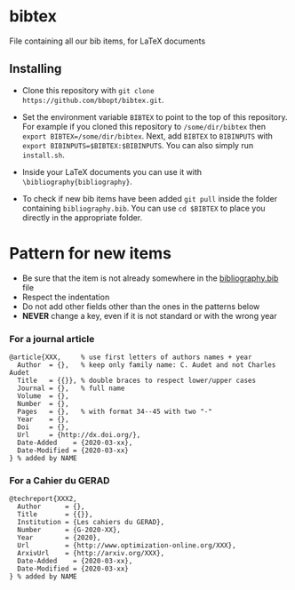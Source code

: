 # bibtex

File containing all our bib items, for LaTeX documents

## Installing

* Clone this repository with ``git clone https://github.com/bbopt/bibtex.git``.

* Set the environment variable ``BIBTEX`` to point to the top of this
  repository. For example if you cloned this repository to ``/some/dir/bibtex``
  then ``export BIBTEX=/some/dir/bibtex``. Next, add ``BIBTEX`` to ``BIBINPUTS``
  with ``export BIBINPUTS=$BIBTEX:$BIBINPUTS``. You can also simply run ``install.sh``.

* Inside your LaTeX documents you can use it with `\bibliography{bibliography}`.

* To check if new bib items have been added ``git pull`` inside the folder
  containing ``bibliography.bib``. You can use ``cd $BIBTEX`` to place you directly
  in the appropriate folder.

# Pattern for new items

- Be sure that the item is not already somewhere in the [bibliography.bib](bibliography.bib) file
- Respect the indentation
- Do not add other fields other than the ones in the patterns below
- **NEVER** change a key, even if it is not standard or with the wrong year

### For a journal article
```
@article{XXX,     % use first letters of authors names + year
  Author  = {},   % keep only family name: C. Audet and not Charles Audet
  Title   = {{}}, % double braces to respect lower/upper cases
  Journal = {},   % full name
  Volume  = {},
  Number  = {},
  Pages   = {},   % with format 34--45 with two "-"
  Year    = {},
  Doi     = {},
  Url     = {http://dx.doi.org/},
  Date-Added    = {2020-03-xx},
  Date-Modified = {2020-03-xx}
} % added by NAME
```
### For a Cahier du GERAD
```
@techreport{XXX2,
  Author      = {},
  Title       = {{}},
  Institution = {Les cahiers du GERAD},
  Number      = {G-2020-XX},
  Year        = {2020},
  Url         = {http://www.optimization-online.org/XXX},
  ArxivUrl    = {http://arxiv.org/XXX},
  Date-Added    = {2020-03-xx},
  Date-Modified = {2020-03-xx}
} % added by NAME
```
